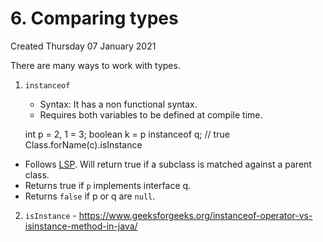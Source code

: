 # 6. Comparing types
Created Thursday 07 January 2021

There are many ways to work with types.

1. ``instanceof``
	* Syntax: It has a non functional syntax.
	* Requires both variables to be defined at compile time.

	int p = 2, 1 = 3;
	boolean k = p instanceof q; // true
	Class.forName(c).isInstance
	
	

* Follows [LSP](https://en.wikipedia.org/wiki/Liskov_substitution_principle). Will return true if a subclass is matched against a parent class.
* Returns true if ``p`` implements interface q.
* Returns ``false`` if p or q are ``null``.


2. ``isInstance`` - <https://www.geeksforgeeks.org/instanceof-operator-vs-isinstance-method-in-java/>


